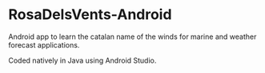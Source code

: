 # RosaDelsVents-Android

Android app to learn the catalan name of the winds for marine and weather forecast applications.

Coded natively in Java using Android Studio.
